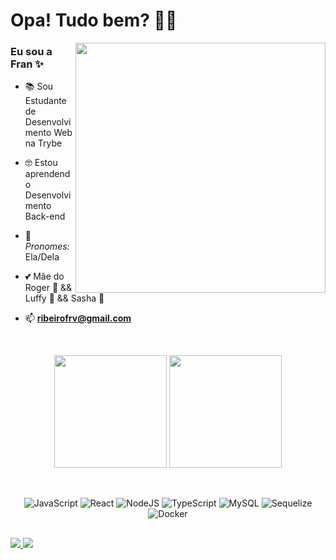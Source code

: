 # Opa! Tudo bem? :ok_woman:

<img align="right" width="400" src="https://media.tenor.com/RXQDlHto03EAAAAC/chopper-shookt.gif" />

### Eu sou a Fran :sparkles:

- :books: Sou Estudante de Desenvolvimento Web na Trybe

- :nerd_face: Estou aprendendo Desenvolvimento Back-end

- :unicorn: _Pronomes:_ Ela/Dela

- :two_hearts: Mãe do Roger :baby: && Luffy :dog: && Sasha :dog:

- 📫 **ribeirofrv@gmail.com**

<br
/>

<div align="center">
  <img height="180em" src="https://github-readme-stats.vercel.app/api?username=ribeirofrv&show_icons=true&theme=aura&include_all_commits=true&count_private=true"/>
  <img height="180em" src="https://github-readme-stats.vercel.app/api/top-langs/?username=ribeirofrv&hide=handlebars&layout=compact&langs_count=10&theme=aura"/>

  <!-- TEMAS: dark, radical, merko, gruvbox, tokyonight, onedark, cobalt, synthwave, highcontrast, dracula -->
</div>

<br
/>

<div align="center">

  ![JavaScript](https://img.shields.io/badge/javascript-%23323330.svg?style=for-the-badge&logo=javascript&logoColor=%23F7DF1E)
  ![React](https://img.shields.io/badge/react-%2320232a.svg?style=for-the-badge&logo=react&logoColor=%2361DAFB)
  ![NodeJS](https://img.shields.io/badge/Node.js-43853D?style=for-the-badge&logo=node.js&logoColor=white)
  ![TypeScript](https://img.shields.io/badge/TypeScript-007ACC?style=for-the-badge&logo=typescript&logoColor=white)
  ![MySQL](https://img.shields.io/badge/MySQL-005C84?style=for-the-badge&logo=mysql&logoColor=white)
  ![Sequelize](https://img.shields.io/badge/Sequelize-52B0E7?style=for-the-badge&logo=Sequelize&logoColor=white)
  ![Docker](https://img.shields.io/badge/Docker-2CA5E0?style=for-the-badge&logo=docker&logoColor=white)
  
</div>

##

<div
>
  <a
  href = "mailto: ribeirofrv@gmail.com">
    <img
    src="https://img.shields.io/badge/-Gmail-%23EA4335?style=for-the-badge&logo=gmail&logoColor=white" target="_blank">
  </a>
  <a
    href="https://www.linkedin.com/in/ribeirofrv/" target="_blank">
    <img
      src="https://img.shields.io/badge/-LinkedIn-%230077B5?style=for-the-badge&logo=linkedin&logoColor=white" target="_blank">
  </a>
</div>
